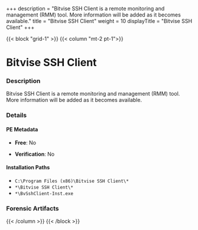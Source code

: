 +++
description = "Bitvise SSH Client is a remote monitoring and management (RMM) tool. More information will be added as it becomes available."
title = "Bitvise SSH Client"
weight = 10
displayTitle = "Bitvise SSH Client"
+++


{{< block "grid-1" >}}
{{< column "mt-2 pt-1">}}

# Bitvise SSH Client


### Description

Bitvise SSH Client is a remote monitoring and management (RMM) tool. More information will be added as it becomes available.




### Details


#### PE Metadata


- **Free**: No

- **Verification**: No




#### Installation Paths
- `C:\Program Files (x86)\Bitvise SSH Client\*`
- `*\Bitvise SSH Client\*`
- `*\BvSshClient-Inst.exe`

### Forensic Artifacts










{{< /column >}}
{{< /block >}}
